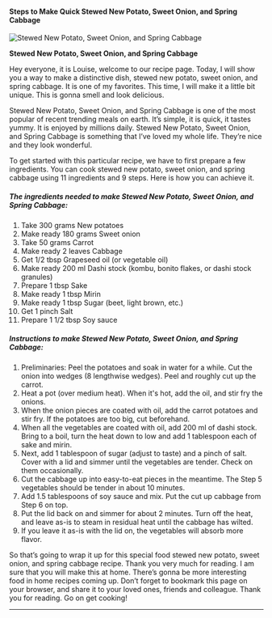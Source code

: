            

#### Steps to Make Quick Stewed New Potato, Sweet Onion, and Spring Cabbage

![Stewed New Potato, Sweet Onion, and Spring Cabbage](https://img-global.cpcdn.com/recipes/5557665628422144/751x532cq70/stewed-new-potato-sweet-onion-and-spring-cabbage-recipe-main-photo.jpg)

**Stewed New Potato, Sweet Onion, and Spring Cabbage**

Hey everyone, it is Louise, welcome to our recipe page. Today, I will show you a way to make a distinctive dish, stewed new potato, sweet onion, and spring cabbage. It is one of my favorites. This time, I will make it a little bit unique. This is gonna smell and look delicious.

Stewed New Potato, Sweet Onion, and Spring Cabbage is one of the most popular of recent trending meals on earth. It’s simple, it is quick, it tastes yummy. It is enjoyed by millions daily. Stewed New Potato, Sweet Onion, and Spring Cabbage is something that I’ve loved my whole life. They’re nice and they look wonderful.

To get started with this particular recipe, we have to first prepare a few ingredients. You can cook stewed new potato, sweet onion, and spring cabbage using 11 ingredients and 9 steps. Here is how you can achieve it.

##### The ingredients needed to make Stewed New Potato, Sweet Onion, and Spring Cabbage:

1.  Take 300 grams New potatoes
2.  Make ready 180 grams Sweet onion
3.  Take 50 grams Carrot
4.  Make ready 2 leaves Cabbage
5.  Get 1/2 tbsp Grapeseed oil (or vegetable oil)
6.  Make ready 200 ml Dashi stock (kombu, bonito flakes, or dashi stock granules)
7.  Prepare 1 tbsp Sake
8.  Make ready 1 tbsp Mirin
9.  Make ready 1 tbsp Sugar (beet, light brown, etc.)
10.  Get 1 pinch Salt
11.  Prepare 1 1/2 tbsp Soy sauce

##### Instructions to make Stewed New Potato, Sweet Onion, and Spring Cabbage:

1.  Preliminaries: Peel the potatoes and soak in water for a while. Cut the onion into wedges (8 lengthwise wedges). Peel and roughly cut up the carrot.
2.  Heat a pot (over medium heat). When it's hot, add the oil, and stir fry the onions.
3.  When the onion pieces are coated with oil, add the carrot potatoes and stir fry. If the potatoes are too big, cut beforehand.
4.  When all the vegetables are coated with oil, add 200 ml of dashi stock. Bring to a boil, turn the heat down to low and add 1 tablespoon each of sake and mirin.
5.  Next, add 1 tablespoon of sugar (adjust to taste) and a pinch of salt. Cover with a lid and simmer until the vegetables are tender. Check on them occasionally.
6.  Cut the cabbage up into easy-to-eat pieces in the meantime. The Step 5 vegetables should be tender in about 10 minutes.
7.  Add 1.5 tablespoons of soy sauce and mix. Put the cut up cabbage from Step 6 on top.
8.  Put the lid back on and simmer for about 2 minutes. Turn off the heat, and leave as-is to steam in residual heat until the cabbage has wilted.
9.  If you leave it as-is with the lid on, the vegetables will absorb more flavor.

So that’s going to wrap it up for this special food stewed new potato, sweet onion, and spring cabbage recipe. Thank you very much for reading. I am sure that you will make this at home. There’s gonna be more interesting food in home recipes coming up. Don’t forget to bookmark this page on your browser, and share it to your loved ones, friends and colleague. Thank you for reading. Go on get cooking!

* * *